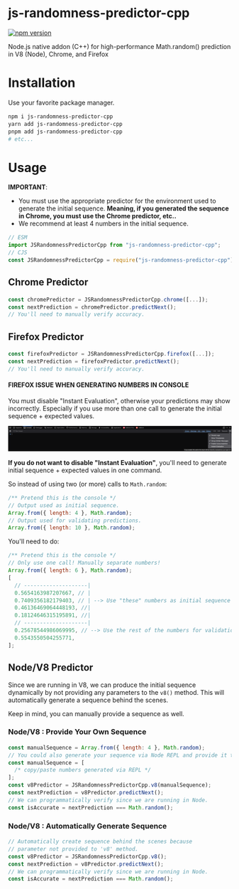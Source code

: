 # js-randomness-predictor-cpp

[![npm version](https://img.shields.io/npm/v/js-randomness-predictor-cpp.svg?logo=npm&color=cb0000)](https://www.npmjs.com/package/js-randomness-predictor-cpp)

Node.js native addon (C++) for high-performance Math.random() prediction in V8 (Node), Chrome, and Firefox

# Installation

Use your favorite package manager.

```bash
npm i js-randomness-predictor-cpp
yarn add js-randomness-predictor-cpp
pnpm add js-randomness-predictor-cpp
# etc...
```

# Usage

**IMPORTANT**:

- You must use the appropriate predictor for the environment used to generate the initial sequence. **Meaning, if you generated the sequence in Chrome, you must use the Chrome predictor, etc..**
- We recommend at least 4 numbers in the initial sequence.

```js
// ESM
import JSRandomnessPredictorCpp from "js-randomness-predictor-cpp";
// CJS
const JSRandomnessPredictorCpp = require("js-randomness-predictor-cpp");
```

## Chrome Predictor

```js
const chromePredictor = JSRandomnessPredictorCpp.chrome([...]);
const nextPrediction = chromePredictor.predictNext();
// You'll need to manually verify accuracy.
```

## Firefox Predictor

```js
const firefoxPredictor = JSRandomnessPredictorCpp.firefox([...]);
const nextPrediction = firefoxPredictor.predictNext();
// You'll need to manually verify accuracy.
```

#### FIREFOX ISSUE WHEN GENERATING NUMBERS IN CONSOLE

You must disable "Instant Evaluation", otherwise your predictions may show incorrectly. Especially if you use more than one call to generate the initial sequence + expected values.

<img width="1920" alt="Firefox_DisableConsoleInstantEvaluation" src="/.github/Firefox_DisableConsoleInstantEvaluation.png" />

**If you do not want to disable "Instant Evaluation"**, you'll need to generate initial sequence + expected values in one command.

So instead of using two (or more) calls to `Math.random`:

```js
/** Pretend this is the console */
// Output used as initial sequence.
Array.from({ length: 4 }, Math.random);
// Output used for validating predictions.
Array.from({ length: 10 }, Math.random);
```

You'll need to do:

```js
/** Pretend this is the console */
// Only use one call! Manually separate numbers!
Array.from({ length: 6 }, Math.random);
[
  // --------------------|
  0.5654163987207667, // |
  0.7409356182179403, // | --> Use "these" numbers as initial sequence
  0.46136469064448193, //|
  0.18124646315195891, //|
  // --------------------|
  0.25678544986069995, // --> Use the rest of the numbers for validation
  0.5543550504255771,
];
```

## Node/V8 Predictor

Since we are running in V8, we can produce the initial sequence dynamically by not providing any parameters to the `v8()` method. This will automatically generate a sequence behind the scenes.

Keep in mind, you can manually provide a sequence as well.

### Node/V8 : Provide Your Own Sequence

```js
const manualSequence = Array.from({ length: 4 }, Math.random);
// You could also generate your sequence via Node REPL and provide it that way.
const manualSequence = [
  /* copy/paste numbers generated via REPL */
];
const v8Predictor = JSRandomnessPredictorCpp.v8(manualSequence);
const nextPrediction = v8Predictor.predictNext();
// We can programmatically verify since we are running in Node.
const isAccurate = nextPrediction === Math.random();
```

### Node/V8 : Automatically Generate Sequence

```js
// Automatically create sequence behind the scenes because
// parameter not provided to 'v8' method.
const v8Predictor = JSRandomnessPredictorCpp.v8();
const nextPrediction = v8Predictor.predictNext();
// We can programmatically verify since we are running in Node.
const isAccurate = nextPrediction === Math.random();
```